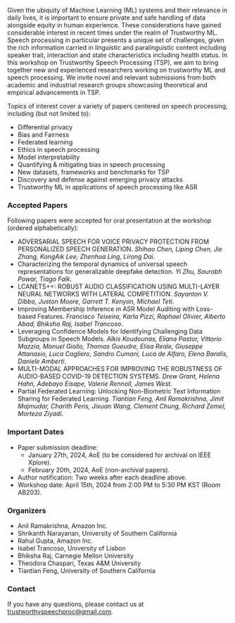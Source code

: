 Given the ubiquity of Machine Learning (ML) systems and their relevance in daily lives, it is important to ensure private and safe handling of data alongside equity in human experience. These considerations have gained considerable interest in recent times under the realm of Trustworthy ML. Speech processing in particular presents a unique set of challenges, given the rich information carried in linguistic and paralinguistic content including speaker trait, interaction and state characteristics including health status. In this workshop on Trustworthy Speech Processing (TSP), we aim to bring together new and experienced researchers working on trustworthy ML and speech processing. We invite novel and relevant submissions from both academic and industrial research groups showcasing theoretical and empirical advancements in TSP.

Topics of interest cover a variety of papers centered on speech processing, including (but not
limited to):
- Differential privacy
- Bias and Fairness
- Federated learning
- Ethics in speech processing
- Model interpretability
- Quantifying & mitigating bias in speech processing
- New datasets, frameworks and benchmarks for TSP
- Discovery and defense against emerging privacy attacks
- Trustworthy ML in applications of speech processing like ASR

### Accepted Papers
Following papers were accepted for oral presentation at the workshop (ordered alphabetically):

- ADVERSARIAL SPEECH FOR VOICE PRIVACY PROTECTION FROM PERSONALIZED SPEECH GENERATION. _Shihao Chen, Liping Chen, Jie Zhang, KongAik Lee, Zhenhua Ling, Lirong Dai_.
- Characterizing the temporal dynamics of universal speech representations for generalizable deepfake detection. _Yi Zhu, Saurabh Powar, Tiago Falk_.
- LCANETS++: ROBUST AUDIO CLASSIFICATION USING MULTI-LAYER NEURAL NETWORKS WITH LATERAL COMPETITION. _Sayanton V. Dibbo, Juston Moore, Garrett T. Kenyon, Michael Teti_.
- Improving Membership Inference in ASR Model Auditing with Loss-based Features. _Francisco Teixeira, Karla Pizzi, Raphael Olivier, Alberto Abad, Bhiksha Raj, Isabel Trancoso_.
- Leveraging Confidence Models for Identifying Challenging Data Subgroups in Speech Models. _Alkis Koudounas, Eliana Pastor, Vittorio Mazzia, Manuel Giollo, Thomas Gueudre, Elisa Reale, Giuseppe Attanasio, Luca Cagliero, Sandro Cumani, Luca de Alfaro, Elena Baralis, Daniele Amberti_.
- MULTI-MODAL APPROACHES FOR IMPROVING THE ROBUSTNESS OF AUDIO-BASED COVID-19 DETECTION SYSTEMS. _Drew Grant, Helena Hahn, Adebayo Eisape, Valerie Rennoll, James West_.
- Partial Federated Learning: Unlocking Non-Biometric Text Information Sharing for Federated Learning. _Tiantian Feng, Anil Ramakrishna, Jimit Majmudar, Charith Peris, Jixuan Wang, Clement Chung, Richard Zemel, Morteza Ziyadi_.

### Important Dates
- Paper submission deadline:
  - January 27th, 2024, AoE (to be considered for archival on IEEE Xplore).
  - February 20th, 2024, AoE (non-archival papers).
- Author notification: Two weeks after each deadline above.
- Workshop date: April 15th, 2024 from 2:00 PM to 5:30 PM KST (Room AB203).

### Organizers
- Anil Ramakrishna, Amazon Inc.
- Shrikanth Narayanan, University of Southern California
- Rahul Gupta, Amazon Inc.
- Isabel Trancoso, University of Lisbon
- Bhiksha Raj, Carnegie Mellon University
- Theodora Chaspari, Texas A&M University
- Tiantian Feng, University of Southern California

<!-- 

### Call for papers
We invite novel and unpublished research publications (negative results are welcome too) as well as position papers from any topic in Trustworthy Speech Processing (including ones listed above). Submissions should follow the official [ICASSP template](https://cmsworkshops.com/ICASSP2024/papers/paper_kit.php) and include a maximum of 4 pages of technical content followed by references. However, you are welcome to include supplementary material of any length after references.
Submissions are managed via OpenReview, please submit your papers [here](https://openreview.net/group?id=ICASSP/2024/Workshop/TSP). Authors have an option to publish their papers in IEEE Xplore (archival mode); if you wish to do this, please submit before January 20th.

We will also support hybrid presentations for authors who are not able to attend the workshop in person. 

-->

### Contact
If you have any questions, please contact us at trustworthyspeechproc@gmail.com.
